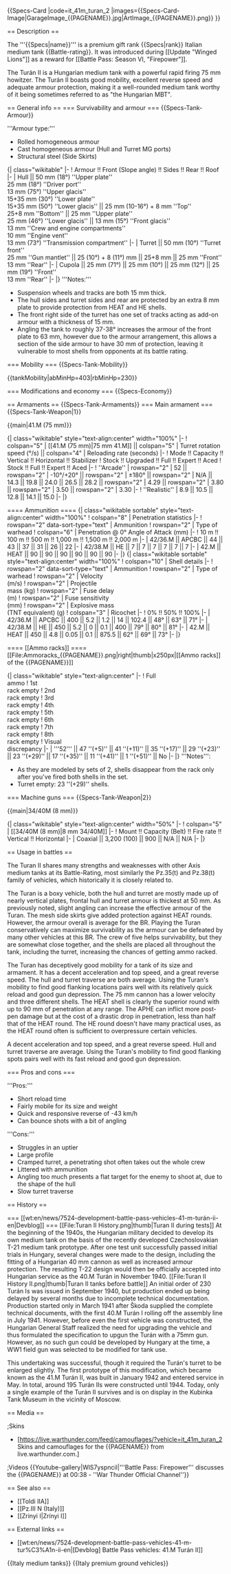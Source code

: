 {{Specs-Card
|code=it_41m_turan_2
|images={{Specs-Card-Image|GarageImage_{{PAGENAME}}.jpg|ArtImage\_{{PAGENAME}}.png}}
}}

== Description ==

<!-- ''In the description, the first part should be about the history of the creation and combat usage of the vehicle, as well as its key features. In the second part, tell the reader about the ground vehicle in the game. Insert a screenshot of the vehicle, so that if the novice player does not remember the vehicle by name, he will immediately understand what kind of vehicle the article is talking about.'' -->

The '''{{Specs|name}}''' is a premium gift rank {{Specs|rank}} Italian medium tank {{Battle-rating}}. It was introduced during [[Update "Winged Lions"]] as a reward for [[Battle Pass: Season VI, "Firepower"]].

The Turán II is a Hungarian medium tank with a powerful rapid firing 75 mm howitzer. The Turán II boasts good mobility, excellent reverse speed and adequate armour protection, making it a well-rounded medium tank worthy of it being sometimes referred to as "the Hungarian MBT".

== General info ==
=== Survivability and armour ===
{{Specs-Tank-Armour}}

<!-- ''Describe armour protection. Note the most well protected and key weak areas. Appreciate the layout of modules as well as the number and location of crew members. Is the level of armour protection sufficient, is the placement of modules helpful for survival in combat? If necessary use a visual template to indicate the most secure and weak zones of the armour.'' -->

'''Armour type:'''

- Rolled homogeneous armour
- Cast homogeneous armour (Hull and Turret MG ports)
- Structural steel (Side Skirts)

{| class="wikitable"
|-
! Armour !! Front (Slope angle) !! Sides !! Rear !! Roof
|-
| Hull || 50 mm (18°) ''Upper plate'' <br> 25 mm (18°) ''Driver port'' <br> 13 mm (75°) ''Upper glacis'' <br> 15+35 mm (30°) ''Lower plate'' <br> 15+35 mm (50°) ''Lower glacis'' || 25 mm (10-16°) + 8 mm ''Top'' <br> 25+8 mm ''Bottom'' || 25 mm ''Upper plate'' <br> 25 mm (46°) ''Lower glacis'' || 13 mm (15°) ''Front glacis'' <br> 13 mm ''Crew and engine compartments'' <br> 10 mm ''Engine vent'' <br> 13 mm (73°) ''Transmission compartment''
|-
| Turret || 50 mm (10°) ''Turret front'' <br> 25 mm ''Gun mantlet'' || 25 (10°) + 8 (11°) mm || 25+8 mm || 25 mm ''Front'' <br> 13 mm ''Rear''
|-
| Cupola || 25 mm (71°) || 25 mm (10°) || 25 mm (12°) || 25 mm (19°) ''Front'' <br> 13 mm ''Rear''
|-
|}
'''Notes:'''

- Suspension wheels and tracks are both 15 mm thick.
- The hull sides and turret sides and rear are protected by an extra 8 mm plate to provide protection from HEAT and HE shells.
- The front right side of the turret has one set of tracks acting as add-on armour with a thickness of 15 mm.
- Angling the tank to roughly 37-38° increases the armour of the front plate to 63 mm, however due to the armour arrangement, this allows a section of the side armour to have 30 mm of protection, leaving it vulnerable to most shells from opponents at its battle rating.

=== Mobility ===
{{Specs-Tank-Mobility}}

<!-- ''Write about the mobility of the ground vehicle. Estimate the specific power and manoeuvrability, as well as the maximum speed forwards and backwards.'' -->

{{tankMobility|abMinHp=403|rbMinHp=230}}

=== Modifications and economy ===
{{Specs-Economy}}

== Armaments ==
{{Specs-Tank-Armaments}}
=== Main armament ===
{{Specs-Tank-Weapon|1}}

<!-- ''Give the reader information about the characteristics of the main gun. Assess its effectiveness in a battle based on the reloading speed, ballistics and the power of shells. Do not forget about the flexibility of the fire, that is how quickly the cannon can be aimed at the target, open fire on it and aim at another enemy. Add a link to the main article on the gun: <code><nowiki>{{main|Name of the weapon}}</nowiki></code>. Describe in general terms the ammunition available for the main gun. Give advice on how to use them and how to fill the ammunition storage.'' -->

{{main|41.M (75 mm)}}

{| class="wikitable" style="text-align:center" width="100%"
|-
! colspan="5" | [[41.M (75 mm)|75 mm 41.M]] || colspan="5" | Turret rotation speed (°/s) || colspan="4" | Reloading rate (seconds)
|-
! Mode !! Capacity !! Vertical !! Horizontal !! Stabilizer
! Stock !! Upgraded !! Full !! Expert !! Aced
! Stock !! Full !! Expert !! Aced
|-
! ''Arcade''
| rowspan="2" | 52 || rowspan="2" | -10°/+20° || rowspan="2" | ±180° || rowspan="2" | N/A || 14.3 || 19.8 || 24.0 || 26.5 || 28.2 || rowspan="2" | 4.29 || rowspan="2" | 3.80 || rowspan="2" | 3.50 || rowspan="2" | 3.30
|-
! ''Realistic''
| 8.9 || 10.5 || 12.8 || 14.1 || 15.0
|-
|}

==== Ammunition ====
{| class="wikitable sortable" style="text-align:center" width="100%"
! colspan="8" | Penetration statistics
|-
! rowspan="2" data-sort-type="text" | Ammunition
! rowspan="2" | Type of<br>warhead
! colspan="6" | Penetration @ 0° Angle of Attack (mm)
|-
! 10 m !! 100 m !! 500 m !! 1,000 m !! 1,500 m !! 2,000 m
|-
| 42/36.M || APCBC || 44 || 43 || 37 || 31 || 26 || 22
|-
| 42/38.M || HE || 7 || 7 || 7 || 7 || 7 || 7
|-
| 42.M || HEAT || 90 || 90 || 90 || 90 || 90 || 90
|-
|}
{| class="wikitable sortable" style="text-align:center" width="100%"
! colspan="10" | Shell details
|-
! rowspan="2" data-sort-type="text" | Ammunition
! rowspan="2" | Type of<br>warhead
! rowspan="2" | Velocity<br>(m/s)
! rowspan="2" | Projectile<br>mass (kg)
! rowspan="2" | Fuse delay<br>(m)
! rowspan="2" | Fuse sensitivity<br>(mm)
! rowspan="2" | Explosive mass<br>(TNT equivalent) (g)
! colspan="3" | Ricochet
|-
! 0% !! 50% !! 100%
|-
| 42/36.M || APCBC || 400 || 5.2 || 1.2 || 14 || 102.4 || 48° || 63° || 71°
|-
| 42/38.M || HE || 450 || 5.2 || 0 || 0.1 || 400 || 79° || 80° || 81°
|-
| 42.M || HEAT || 450 || 4.8 || 0.05 || 0.1 || 875.5 || 62° || 69° || 73°
|-
|}

==== [[Ammo racks]] ====
[[File:Ammoracks_{{PAGENAME}}.png|right|thumb|x250px|[[Ammo racks]] of the {{PAGENAME}}]]

<!-- '''Last updated: 2.13.0.111''' -->

{| class="wikitable" style="text-align:center"
|-
! Full<br>ammo
! 1st<br>rack empty
! 2nd<br>rack empty
! 3rd<br>rack empty
! 4th<br>rack empty
! 5th<br>rack empty
! 6th<br>rack empty
! 7th<br>rack empty
! 8th<br>rack empty
! Visual<br>discrepancy
|-
| '''52''' || 47&nbsp;''(+5)'' || 41&nbsp;''(+11)'' || 35&nbsp;''(+17)'' || 29&nbsp;''(+23)'' || 23&nbsp;''(+29)'' || 17&nbsp;''(+35)'' || 11&nbsp;''(+41)'' || 1&nbsp;''(+51)'' || No
|-
|}
'''Notes''':

- As they are modeled by sets of 2, shells disappear from the rack only after you've fired both shells in the set.
- Turret empty: 23&nbsp;''(+29)'' shells.

=== Machine guns ===
{{Specs-Tank-Weapon|2}}

<!-- ''Offensive and anti-aircraft machine guns not only allow you to fight some aircraft but also are effective against lightly armoured vehicles. Evaluate machine guns and give recommendations on its use.'' -->

{{main|34/40M (8 mm)}}

{| class="wikitable" style="text-align:center" width="50%"
|-
! colspan="5" | [[34/40M (8 mm)|8 mm 34/40M]]
|-
! Mount !! Capacity (Belt) !! Fire rate !! Vertical !! Horizontal
|-
| Coaxial || 3,200 (100) || 900 || N/A || N/A
|-
|}

== Usage in battles ==

<!-- ''Describe the tactics of playing in the vehicle, the features of using vehicles in the team and advice on tactics. Refrain from creating a "guide" - do not impose a single point of view but instead give the reader food for thought. Describe the most dangerous enemies and give recommendations on fighting them. If necessary, note the specifics of the game in different modes (AB, RB, SB).'' -->

The Turan II shares many strengths and weaknesses with other Axis medium tanks at its Battle-Rating, most similarly the Pz.35(t) and Pz.38(t) family of vehicles, which historically it is closely related to.

The Turan is a boxy vehicle, both the hull and turret are mostly made up of nearly vertical plates, frontal hull and turret armour is thickest at 50 mm. As previously noted, slight angling can increase the effective armour of the Turan. The mesh side skirts give added protection against HEAT rounds. However, the armour overall is average for the BR. Playing the Turan conservatively can maximize survivability as the armour can be defeated by many other vehicles at this BR. The crew of five helps survivability, but they are somewhat close together, and the shells are placed all throughout the tank, including the turret, increasing the chances of getting ammo racked.

The Turan has deceptively good mobility for a tank of its size and armament. It has a decent acceleration and top speed, and a great reverse speed. The hull and turret traverse are both average. Using the Turan's mobility to find good flanking locations pairs well with its relatively quick reload and good gun depression. The 75 mm cannon has a lower velocity and three different shells. The HEAT shell is clearly the superior round with up to 90 mm of penetration at any range. The APHE can inflict more post-pen damage but at the cost of a drastic drop in penetration, less than half that of the HEAT round. The HE round doesn't have many practical uses, as the HEAT round often is sufficient to overpressure certain vehicles.

A decent acceleration and top speed, and a great reverse speed. Hull and turret traverse are average. Using the Turan's mobility to find good flanking spots pairs well with its fast reload and good gun depression.

=== Pros and cons ===

<!-- ''Summarise and briefly evaluate the vehicle in terms of its characteristics and combat effectiveness. Mark its pros and cons in a bulleted list. Try not to use more than 6 points for each of the characteristics. Avoid using categorical definitions such as "bad", "good" and the like - use substitutions with softer forms such as "inadequate" and "effective".'' -->

'''Pros:'''

- Short reload time
- Fairly mobile for its size and weight
- Quick and responsive reverse of -43 km/h
- Can bounce shots with a bit of angling

'''Cons:'''

- Struggles in an uptier
- Large profile
- Cramped turret, a penetrating shot often takes out the whole crew
- Littered with ammunition
- Angling too much presents a flat target for the enemy to shoot at, due to the shape of the hull
- Slow turret traverse

== History ==

<!-- ''Describe the history of the creation and combat usage of the vehicle in more detail than in the introduction. If the historical reference turns out to be too long, take it to a separate article, taking a link to the article about the vehicle and adding a block "/History" (example: <nowiki>https://wiki.warthunder.com/(Vehicle-name)/History</nowiki>) and add a link to it here using the <code>main</code> template. Be sure to reference text and sources by using <code><nowiki><ref></ref></nowiki></code>, as well as adding them at the end of the article with <code><nowiki><references /></nowiki></code>. This section may also include the vehicle's dev blog entry (if applicable) and the in-game encyclopedia description (under <code><nowiki>=== In-game description ===</nowiki></code>, also if applicable).'' -->

=== [[wt:en/news/7524-development-battle-pass-vehicles-41-m-turán-ii-en|Devblog]] ===
[[File:Turan II History.png|thumb|Turan II during tests]]
At the beginning of the 1940s, the Hungarian military decided to develop its own medium tank on the basis of the recently developed Czechoslovakian T-21 medium tank prototype. After one test unit successfully passed initial trials in Hungary, several changes were made to the design, including the fitting of a Hungarian 40 mm cannon as well as increased armour protection. The resulting T-22 design would then be officially accepted into Hungarian service as the 40.M Turán in November 1940.
[[File:Turan II History II.png|thumb|Turan II tanks before battle]]
An initial order of 230 Turán Is was issued in September 1940, but production ended up being delayed by several months due to incomplete technical documentation. Production started only in March 1941 after Škoda supplied the complete technical documents, with the first 40.M Turán I rolling off the assembly line in July 1941. However, before even the first vehicle was constructed, the Hungarian General Staff realized the need for upgrading the vehicle and thus formulated the specification to upgun the Turán with a 75mm gun. However, as no such gun could be developed by Hungary at the time, a WW1 field gun was selected to be modified for tank use.

This undertaking was successful, though it required the Turán's turret to be enlarged slightly. The first prototype of this modification, which became known as the 41.M Turán II, was built in January 1942 and entered service in May. In total, around 195 Turán IIs were constructed until 1944. Today, only a single example of the Turán II survives and is on display in the Kubinka Tank Museum in the vicinity of Moscow.

== Media ==

<!-- ''Excellent additions to the article would be video guides, screenshots from the game, and photos.'' -->

;Skins

- [https://live.warthunder.com/feed/camouflages/?vehicle=it_41m_turan_2 Skins and camouflages for the {{PAGENAME}} from live.warthunder.com.]

;Videos
{{Youtube-gallery|WlS7yspnciI|'''Battle Pass: Firepower''' discusses the {{PAGENAME}} at 00:38 - ''War Thunder Official Channel''}}

== See also ==

<!-- ''Links to the articles on the War Thunder Wiki that you think will be useful for the reader, for example:''
* ''reference to the series of the vehicles;''
* ''links to approximate analogues of other nations and research trees.'' -->

- [[Toldi IIA]]
- [[Pz.III N (Italy)]]
- [[Zrinyi I|Zrínyi I]]

== External links ==

<!-- ''Paste links to sources and external resources, such as:''
* ''topic on the official game forum;''
* ''other literature.'' -->

- [[wt:en/news/7524-development-battle-pass-vehicles-41-m-tur%C3%A1n-ii-en|[Devblog] Battle Pass vehicles: 41.M Turán II]]

{{Italy medium tanks}}
{{Italy premium ground vehicles}}
